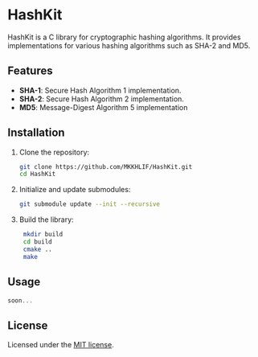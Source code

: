 # HashKit

HashKit is a C library for cryptographic hashing algorithms. It provides implementations for various hashing algorithms such as SHA-2 and MD5.
## Features
- **SHA-1**: Secure Hash Algorithm 1 implementation.
- **SHA-2**: Secure Hash Algorithm 2 implementation.
- **MD5**: Message-Digest Algorithm 5 implementation

## Installation

1. Clone the repository:
   ```bash
   git clone https://github.com/MKKHLIF/HashKit.git
   cd HashKit
    ```
2. Initialize and update submodules:
   ```bash
   git submodule update --init --recursive
   ```
3. Build the library:
   ```bash
    mkdir build
    cd build
    cmake ..
    make
   ```
## Usage
```c
soon...
```

## License
Licensed under the [MIT license](LICENSE.md).